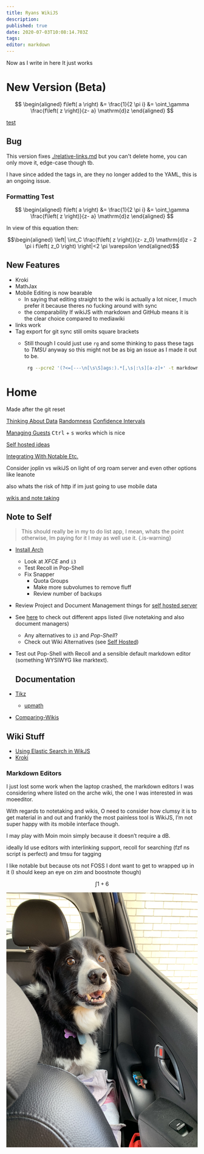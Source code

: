 ```yaml
---
title: Ryans WikiJS
description: 
published: true
date: 2020-07-03T10:08:14.703Z
tags: 
editor: markdown
---
```


Now as I write in here
It just works

# New Version (Beta)

$$
\begin{aligned}
f\left( a \right) &= \frac{1}{2 \pi i} &= \oint_\gamma \frac{f\left( z \right)}{z- a} \mathrm{d}z
\end{aligned}
$$




[test](./this-is-simpler.md)

## Bug
This version fixes [./relative-links.md](./relative-links.md) but you can't delete home, you can only move it, edge-case though tb.


I have since added the tags in, are they no longer added to the YAML, this is an ongoing issue.

### Formatting Test

$$
\begin{aligned}
f\left( a \right) &= \frac{1}{2 \pi i} &= \oint_\gamma \frac{f\left( z \right)}{z- a} \mathrm{d}z
\end{aligned}
$$ 

In view of this equation then:

$$\begin{aligned}
\left| \int_C \frac{f\left( z \right)}{z- z_0} \mathrm{d}z - 2 \pi i f\left( z_0 \right)  \right|<2 \pi \varepsilon
\end{aligned}$$ 


## New Features
* Kroki
* MathJax
* Mobile Editing is now bearable
  * In saying that editing straight to the wiki is actually a lot nicer, I much prefer it because theres no fucking around with sync
  * the  comparability If wikiJS with  markdown  and GitHub means it is the clear   choice compared to  mediawiki
* links work
* Tag export for git sync still omits square brackets
  * Still though I could just use `rg` and some thinking to pass these tags to *TMSU* anyway so this might not be as big an issue as I made it out to be.
  
    ```bash
     rg --pcre2 '(?<=[---\n[\s\S]ags:).*[,\s|:\s][a-z]+' -t markdown -o | sd -s ':' ' ' | sd -s ',' ' ' | sed s/^/tmsu\ tag\ /
     ```

# Home
Made after the git reset


[Thinking About Data](./University/Thinking-About-Data.md)
[Randomness](/University/Thinking-About-Data/01Randomness.md)
[Confidence Intervals](/University/Thinking-About-Data/Confidence-Intervals.md)

[Managing Guests](managing-guests-in-wikijs)
<kbd>Ctrl</kbd> + <kbd>s</kbd> works which is nice


[Self hosted ideas](./Self-Hosted-ideas.md)

[Integrating With Notable Etc.](./Notes/integrating-wikijs.md)

Consider joplin vs wikiJS on light of org roam server and even other options like leanote  

also whats the risk of http if im just going to use mobile data  

[wikis and note taking](/home/wikis-and-note-taking)

## Note to Self

> This should really be in my to do list app, I mean, whats the point otherwise, Im paying for it I may as well use it.
{.is-warning}

* [Install Arch](linux/installArch)
    * Look at *XFCE* and `i3`
    * Test Recoll in Pop-Shell
    * Fix Snapper
        * Quota Groups
        * Make more subvolumes to remove fluff
        * Review number of backups
* Review Project and Document Management things for [self hosted server](/home/Self-Hosted-ideas)
* See [here](http://ryansnotes.org/mediawiki/index.php/Things_I_want_to_look_into) to check out different apps listed (live notetaking and also document managers)
  * Any alternatives to `i3` and *Pop-Shell*?
  * Check out Wiki Alternatives (see [Self Hosted](/home/Self-Hosted-ideas))
* Test out Pop-Shell with Recoll and a sensible default markdown editor (something WYSIWYG like marktext).
  
  
  
  ## Documentation
*  [Tikz](/University/Documentation/Tikz)
    * [upmath](/University/Documentation/Tikz/upmath)
    
* [Comparing-Wikis](/Notes/Comparing-Wikis)
 ## Wiki Stuff
 * [Using Elastic Search in WikJS](./Notes/Using-Elastic-Search.md)
 * [Kroki](./wikijs/kroki.md)
 
 ### Markdown Editors
I just lost some work when the laptop crashed, the markdown editors I was considering where listed on the arche wiki, the one I was interested in was moeeditor. 

With regards to notetaking and wikis, O need to consider how clumsy it is to get material in and out and frankly the most painless tool is WikiJS, I’m not super happy with its mobile interface though. 

I may play with Moin moin simply because it doesn’t require a dB. 

 ideally Id use editors with interlinking support, recoll for searching (fzf ns script is perfect) and tmsu for tagging  
 
 I like notable but because ots not FOSS I dont want to get to wrapped up in it (I should keep an eye on zim and boostnote though)  
 
 
 
 $$
 \int 1+6
 $$
 
 ![8bf032d2-a742-4d46-bc48-040d78ea137e.jpeg](/8bf032d2-a742-4d46-bc48-040d78ea137e.jpeg)
 
 
 
 
 
 
 
 
 
 
 
 
 
 
 
 

